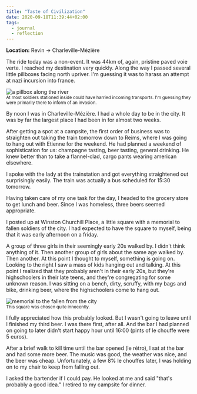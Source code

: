 ```yaml
---
title: "Taste of Civilization"
date: 2020-09-18T11:39:44+02:00
tags:
  - journal
  - reflection
---
```


**Location:** Revin -> Charleville-Mézière

The ride today was a non-event. It was 44km of, again, pristine paved voie
verte. I reached my destination very quickly. Along the way I passed several
little pillboxes facing north upriver. I'm guessing it was to harass an attempt
at nazi incursion into france.

<img style="max-width: 100%; width: auto; height: auto;" loading="lazy" src="/images/voie_verte_pillbox.jpg" alt="a pillbox along the river">
<figcaption><small>At most soldiers stationed inside could have harried incoming transports. I'm guessing they were primarily there to inform of an invasion.</small></figcaption>

By noon I was in Charleville-Mézière. I had a whole day to be in the city. It
was by far the largest place I had been in for almost two weeks.

After getting a spot at a campsite, the first order of business was to
straighten out taking the train tomorrow down to Reims, where I was going to
hang out with Etienne for the weekend. He had planned a weekend of
sophistication for us: champagne tasting, beer tasting, general drinking. He
knew better than to take a flannel-clad, cargo pants wearing american
elsewhere.

I spoke with the lady at the trainstation and got everything straightened out
surprisingly easily. The train was actually a bus scheduled for 15:30 tomorrow.

Having taken care of my one task for the day, I headed to the grocery store to
get lunch and beer. Since I was homeless, three beers seemed appropriate.

I posted up at Winston Churchill Place, a little square with a memorial to
fallen soldiers of the city. I had expected to have the square to myself, being
that it was early afternoon on a friday.

A group of three girls in their seemingly early 20s walked by. I didn't think
anything of it. Then another group of girls about the same age walked by. Then
another.  At this point I thought to myself, something is going on. Looking to
the right I saw a mass of kids hanging out and talking. At this point I
realized that they probably aren't in their early 20s, but they're
highschoolers in their late teens, and they're congregating for some unknown
reason. I was sitting on a bench, dirty, scruffy, with my bags and bike,
drinking beer, where the highschoolers come to hang out.

<img style="max-width: 90%; width: auto; height: auto;" loading="lazy" src="/images/charleville_memorial.jpg" alt="memorial to the fallen from the city">
<figcaption><small>This square was chosen quite innocently.</small></figcaption>

I fully appreciated how this probably looked. But I wasn't going to leave until
I finished my third beer. I was there first, after all. And the bar I had
planned on going to later didn't start happy hour until 16:00 (pints of le
chouffe were 5 euros).

After a brief walk to kill time until the bar opened (le rétro), I sat at the
bar and had some more beer. The music was good, the weather was nice, and the
beer was cheap. Unfortunately, a few 8% le chouffes later, I was holding on to
my chair to keep from falling out.

I asked the bartender if I could pay. He looked at me and said "that's probably
a good idea." I retired to my campsite for dinner.

